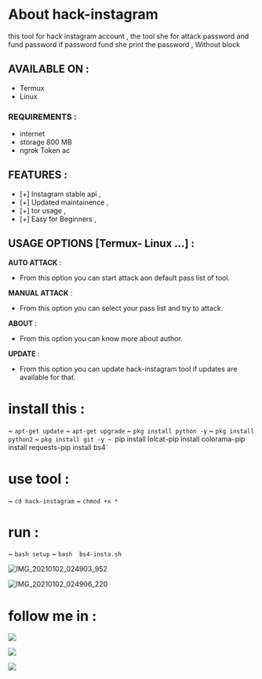# About hack-instagram 
this tool for hack instagram account ,
the tool she for attack password and fund password 
if password fund she print the password ,
Without block 

## AVAILABLE ON :

* Termux
* Linux 



### REQUIREMENTS :
* internet 
* storage 800 MB
* ngrok Token ac

## FEATURES :
* [+] Instagram stable api ,
* [+] Updated maintainence ,
* [+] tor usage ,
* [+] Easy for Beginners ,

## USAGE OPTIONS [Termux- Linux ...] :

__AUTO ATTACK__ :

- From this option you can start attack aon default pass list of tool.

__MANUAL ATTACK__ :

- From this option you can select your pass list and try to attack.

__ABOUT__ :

- From this option you can know more about author.

__UPDATE__ :

- From this option you can update hack-instagram tool if updates are available for that.



# install this : 
~ `apt-get update`
~ `apt-get upgrade`
~ `pkg install python -y`
~ `pkg install python2`
~ `pkg install git -y
~ `pip install lolcat`
~ `pip install colorama`
~ `pip install requests`
~ `pip install bs4`

# use tool :

~ `cd hack-instagram`
~ `chmod +x *`

# run :
~ `bash setup`
~ `bash  bs4-insta.sh`

![IMG_20210102_024903_952](https://user-images.githubusercontent.com/70316694/103448080-322c2200-4ca5-11eb-8ab4-9b8cfcd5aeb4.jpg)

![IMG_20210102_024906_220](https://user-images.githubusercontent.com/70316694/103448086-3ce6b700-4ca5-11eb-84b1-0d23706ae37e.jpg)

# follow me in :
[![](https://img.shields.io/badge/account%20-%20telegram-blue)](https://t.me/iiwiw)

[![](https://img.shields.io/badge/channel-intelegram-yellow)](https://t.me/professional_school)

[![](https://img.shields.io/badge/subscribe%20-%20inmyYouTube-red)](https://youtube.com/channel/UCCgmIKpPgUOQauZ3IvrchBA)

